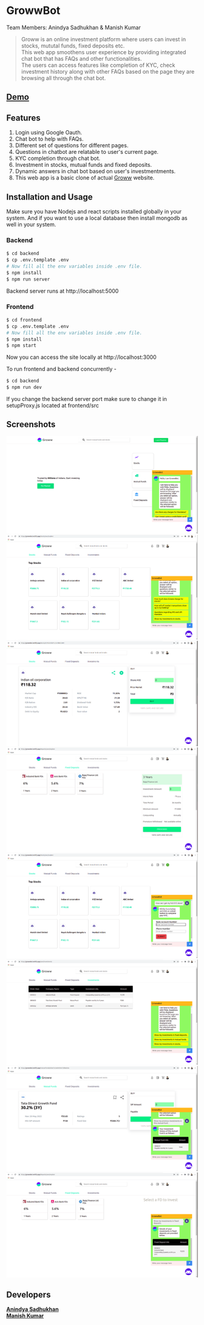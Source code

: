 # GrowwBot

Team Members: Anindya Sadhukhan &amp; Manish Kumar

> Groww is an online investment platform where users can invest in stocks, mututal funds, fixed deposits etc. \
> This web app smoothens user experience by providing integrated chat bot that has FAQs and other functionalities. \
> The users can access features like completion of KYC, check investment history along with other FAQs based on the page they are browsing all through the chat bot.
 
## [Demo](https://youtu.be/q7-mkxzhY9Q)

## Features

1. Login using Google Oauth.
2. Chat bot to help with FAQs.
3. Different set of questions for different pages.
4. Questions in chatbot are relatable to user's current page.
5. KYC completion through chat bot.
6. Investment in stocks, mutual funds and fixed deposits.
7. Dynamic answers in chat bot based on user's investmentments. 
8. This web app is a basic clone of actual [Groww](https://groww.in/) website. 

## Installation and Usage

Make sure you have Nodejs and react scripts installed globally in your system.
And if you want to use a local database then install mongodb as well in your system.

### Backend

```sh
$ cd backend
$ cp .env.template .env
# Now fill all the env variables inside .env file.
$ npm install
$ npm run server
```
Backend server runs at http://localhost:5000

### Frontend

```sh
$ cd frontend
$ cp .env.template .env
# Now fill all the env variables inside .env file.
$ npm install
$ npm start
```
Now you can access the site locally at http://localhost:3000

To run frontend and backend concurrently -
```sh
$ cd backend
$ npm run dev
```
If you change the backend server port make sure to change it in setupProxy.js located at frontend/src


## Screenshots

![Dashboard](/screenshots/1.png)
![Dashboard](/screenshots/2.png)
![Dashboard](/screenshots/3.png)
![Dashboard](/screenshots/4.png)
![Dashboard](/screenshots/5.png)
![Dashboard](/screenshots/6.png)
![Dashboard](/screenshots/7.png)
![Dashboard](/screenshots/8.png)

## Developers

**[Anindya Sadhukhan](https://gitlab.crio.do/anindyasadhukhan1999)** \
**[Manish Kumar](https://gitlab.crio.do/manishgiri562)**
